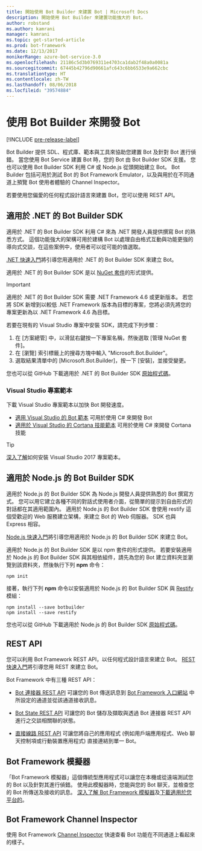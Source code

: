 ```yaml
---
title: 開始使用 Bot Builder 來建置 Bot | Microsoft Docs
description: 開始使用 Bot Builder 來建置功能強大的 Bot。
author: robstand
ms.author: kamrani
manager: kamrani
ms.topic: get-started-article
ms.prod: bot-framework
ms.date: 12/13/2017
monikerRange: azure-bot-service-3.0
ms.openlocfilehash: 21186c5d3b0769311e4703ca1dab2f48a0a0081a
ms.sourcegitcommit: 67445b42796d90661afc643c6bb6533e9a662cbc
ms.translationtype: HT
ms.contentlocale: zh-TW
ms.lasthandoff: 08/06/2018
ms.locfileid: "39574884"
---
```

# <a name="develop-bots-with-bot-builder"></a>使用 Bot Builder 來開發 Bot

[!INCLUDE [pre-release-label](includes/pre-release-label-v3.md)]

Bot Builder 提供 SDL、程式庫、範本與工具來協助您建置 Bot 及針對 Bot 進行偵錯。 當您使用 Bot Service 建置 Bot 時，您的 Bot 由 Bot Builder SDK 支援。 您也可以使用 Bot Builder SDK 利用 C# 或 Node.js 從頭開始建立 Bot。 Bot Builder 包括可用於測試 Bot 的 Bot Framework Emulator，以及與用於在不同通道上預覽 Bot 使用者體驗的 Channel Inspector。

若要使用您偏愛的任何程式設計語言來建置 Bot，您可以使用 REST API。

## <a name="bot-builder-sdk-for-net"></a>適用於 .NET 的 Bot Builder SDK
適用於 .NET 的 Bot Builder SDK 利用 C# 來為 .NET 開發人員提供撰寫 Bot 的熟悉方式。 這個功能強大的架構可用於建構 Bot 以處理自由格式互動與功能更強的導向式交談，在這些案例中，使用者可以從可能的值選取。 

[.NET 快速入門](~/dotnet/bot-builder-dotnet-quickstart.md)將引導您用適用於 .NET 的 Bot Builder SDK 來建立 Bot。

適用於 .NET 的 Bot Builder SDK 是以 [NuGet 套件](https://www.nuget.org/packages/Microsoft.Bot.Builder/)的形式提供。

> [!IMPORTANT]
> 適用於 .NET 的 Bot Builder SDK 需要 .NET Framework 4.6 或更新版本。 若您將 SDK 新增到以較低 .NET Framework 版本為目標的專案，您將必須先將您的專案更新為以 .NET Framework 4.6 為目標。

若要在現有的 Visual Studio 專案中安裝 SDK，請完成下列步驟：

1. 在 [方案總管] 中，以滑鼠右鍵按一下專案名稱，然後選取 [管理 NuGet 套件]。
2. 在 [瀏覽] 索引標籤上的搜尋方塊中輸入 "Microsoft.Bot.Builder"。
3. 選取結果清單中的 [Microsoft.Bot.Builder]，按一下 [安裝]，並接受變更。

您也可以從 GitHub 下載適用於 .NET 的 Bot Builder SDK [原始程式碼](https://github.com/Microsoft/BotBuilder/tree/master/CSharp)。

### <a name="visual-studio-project-templates"></a>Visual Studio 專案範本
下載 Visual Studio 專案範本以加快 Bot 開發速度。

* [適用 Visual Studio 的 Bot 範本][bot-template] 可用於使用 C# 來開發 Bot
* [適用於 Visual Studio 的 Cortana 技能範本][cortana-template] 可用於使用 C# 來開發 Cortana 技能

> [!TIP]
> <a href="/visualstudio/ide/how-to-locate-and-organize-project-and-item-templates" target="_blank">深入了解</a>如何安裝 Visual Studio 2017 專案範本。

## <a name="bot-builder-sdk-for-nodejs"></a>適用於 Node.js 的 Bot Builder SDK
適用於 Node.js 的 Bot Builder SDK 為 Node.js 開發人員提供熟悉的 Bot 撰寫方式。 您可以用它建立各種不同的對話式使用者介面，從簡單的提示到自由形式的對話都在其適用範圍內。 適用於 Node.js 的 Bot Builder SDK 會使用 restify 這個受歡迎的 Web 服務建立架構，來建立 Bot 的 Web 伺服器。 SDK 也與 Express 相容。 

[Node.js 快速入門](~/nodejs/bot-builder-nodejs-quickstart.md)將引導您用適用於 Node.js 的 Bot Builder SDK 來建立 Bot。 

適用於 Node.js 的 Bot Builder SDK 是以 npm 套件的形式提供。 若要安裝適用於 Node.js 的 Bot Builder SDK 與其相依組件，請先為您的 Bot 建立資料夾並瀏覽到該資料夾，然後執行下列 **npm** 命令：

```nodejs
npm init
```

接著，執行下列 **npm** 命令以安裝適用於 Node.js 的 Bot Builder SDK 與 <a href="http://restify.com/" target="_blank">Restify</a> 模組：

```nodejs
npm install --save botbuilder
npm install --save restify
```

您也可以從 GitHub 下載適用於 Node.js 的 Bot Builder SDK [原始程式碼](https://github.com/Microsoft/BotBuilder/tree/master/Node)。

## <a name="rest-api"></a>REST API

您可以利用 Bot Framework REST API，以任何程式設計語言來建立 Bot。 [REST 快速入門](rest-api/bot-framework-rest-connector-quickstart.md)將引導您用 REST 來建立 Bot。

Bot Framework 中有三種 REST API：

 - [Bot 連接器 REST API][connectorAPI] 可讓您的 Bot 傳送訊息到 [Bot Framework 入口網站](https://dev.botframework.com/) 中所設定的通道並從該通道接收訊息。 

- [Bot State REST API][stateAPI] 可讓您的 Bot 儲存及擷取與透過 Bot 連接器 REST API 進行之交談相關聯的狀態。

- [直接線路 REST API][directLineAPI] 可讓您將自己的應用程式 (例如用戶端應用程式、Web 聊天控制項或行動裝置應用程式) 直接連結到單一 Bot。

## <a name="bot-framework-emulator"></a>Bot Framework 模擬器
「Bot Framework 模擬器」這個傳統型應用程式可以讓您在本機或從遠端測試您的 Bot 以及針對其進行偵錯。 使用此模擬器時，您能與您的 Bot 聊天，並檢查您的 Bot 所傳送及接收的訊息。 [深入了解 Bot Framework 模擬器](~/bot-service-debug-emulator.md)及[下載適用於您平台的](http://emulator.botframework.com)。

## <a name="bot-framework-channel-inspector"></a>Bot Framework Channel Inspector
使用 Bot Framework [Channel Inspector](bot-service-channel-inspector.md) 快速查看 Bot 功能在不同通道上看起來的樣子。

[bot-template]: http://aka.ms/bf-bc-vstemplate
[cortana-template]: https://aka.ms/bf-cortanaskill-template


[connectorAPI]: https://docs.botframework.com/en-us/restapi/connector/#navtitle
 
[stateAPI]: https://docs.botframework.com/en-us/restapi/state/#navtitle

[directLineAPI]: https://docs.botframework.com/en-us/restapi/directline3/#navtitle
